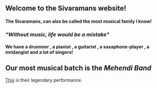 ## Welcome to the Sivaramans website!

#### The Sivaramans, can also be called the most musical family I know!

### ***"Without music, life would be a mistake"***

#### We have a drummer , a pianist , a guitarist , a saxaphone-player , a mridangist and a lot of singers!

## Our most musical batch is the ***Mehendi Band***
[This](https://www.youtube.com/watch?v=q0w0RV4eCCA) is their legendary performance.
